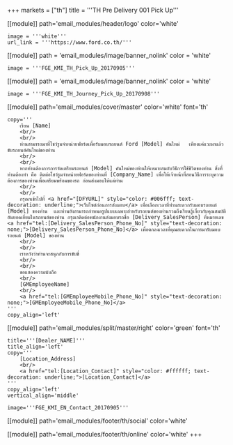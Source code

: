 +++
markets = ["th"]
title = '''TH Pre Delivery 001 Pick Up'''

[[module]]
path='email_modules/header/logo'
color='white'

	image = '''white'''
	url_link = '''https://www.ford.co.th/'''

[[module]]
path = 'email_modules/image/banner_nolink'
color = 'white'

	image = '''FGE_KMI_TH_Pick_Up_20170905'''

[[module]]
path = 'email_modules/image/banner_nolink'
color = 'white'

	image = '''FGE_KMI_TH_Journey_Pick_Up_20170908'''

[[module]]
path='email_modules/cover/master'
color='white'
font='th'

	copy='''
		เรียน [Name]
		<br/>
		<br/>
		ท่านสามารถมาที่โชว์รูมจำหน่ายฟอร์ดเพื่อรับมอบรถยนต์ Ford [Model] คันใหม่   เพียงแค่แวะมาแล้วขับรถยนต์คันใหม่ของท่าน
		<br/>
		<br/>
		หากท่านต้องการการจัดเตรียมรถยนต์ [Model] คันใหม่ของท่านให้เหมาะสมกับวิธีการใช้ชีวิตของท่าน สิ่งที่ท่านต้องทำ คือ ติดต่อโชว์รูมจำหน่ายฟอร์ดของท่านที่ [Company_Name] เพื่อให้เจ้าหน้าที่สอนวิธีการระบุความต้องการของท่านเพื่อเตรียมพร้อมของรถ ก่อนส่งมอบให้แด่ท่าน 
		<br/>
		<br/>
		กรุณาเข้าไปที่ <a href="[DFYURL]" style="color: #006fff; text-decoration: underline;">เว็บไซต์ก่อนการส่งมอบ</a> เพื่อเลือกเวลาที่ท่านสะดวกรับมอบรถยนต์ [Model] ของท่าน  และท่านยังสามารถกำหนดรูปแบบเฉพาะสำหรับรถยนต์ของท่านรวมถึงเรียนรู้เกี่ยวกับคุณสมบัติอันยอดเยี่ยมในรถยนต์ของท่าน กรุณาติดต่อพนักงานส่งมอบรถชื่อ [Delivery_SalesPerson] ที่หมายเลข <a href="tel:[Delivery_SalesPerson_Phone_No]" style="text-decoration: none;">[Delivery_SalesPerson_Phone_No]</a> เพื่อตกลงเวลาที่คุณสะดวกในการมารับมอบรถยนต์ [Model] ของท่าน 
		<br/>
		<br/>
		เราหวังว่าท่านจะสนุกกับการขับขี่
		<br/>
		<br/>
		ขอแสดงความนับถือ
		<br/>
		[GMEmployeeName]
		<br/>
		<a href="tel:[GMEmployeeMobile_Phone_No]" style="text-decoration: none;">[GMEmployeeMobile_Phone_No]</a>
	'''
	copy_align='left'

[[module]]
path='email_modules/split/master/right'
color='green'
font='th'

	title='''[Dealer_NAME]'''
	title_align='left'
	copy='''
		[Location_Address]
		<br/>
		<a href="tel:[Location_Contact]" style="color: #ffffff; text-decoration: underline;">[Location_Contact]</a>
	'''
	copy_align='left'
	vertical_align='middle'

	image='''FGE_KMI_EN_Contact_20170905'''

[[module]]
path='email_modules/footer/th/social'
color='white'

[[module]]
path='email_modules/footer/th/online'
color='white'
+++